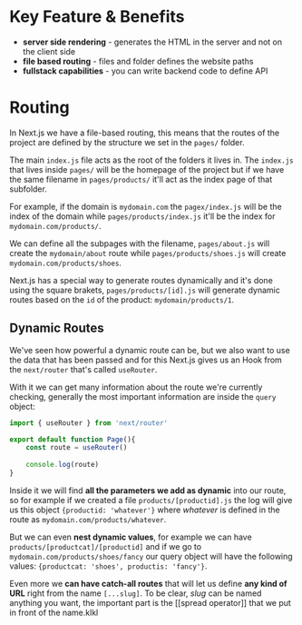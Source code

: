 # Key Feature & Benefits
- **server side rendering** - generates the HTML in the server and not on the client side
- **file based routing** - files and folder defines the website paths
- **fullstack capabilities** - you can write backend code to define API

# Routing
In Next.js we have a file-based routing, this means that the routes of the project are defined by the structure we set in the `pages/` folder.

The main `index.js` file acts as the root of the folders it lives in. The `index.js` that lives inside `pages/` will be the homepage of the project but if we have the same filename in `pages/products/` it'll act as the index page of that subfolder.

For example, if the domain is `mydomain.com` the `pagex/index.js` will be the index of the domain while `pages/products/index.js` it'll be the index for `mydomain.com/products/`.

We can define all the subpages with the filename, `pages/about.js` will create the `mydomain/about` route while `pages/products/shoes.js` will create `mydomain.com/products/shoes`.

Next.js has a special way to generate routes dynamically and it's done using the square brakets, `pages/products/[id].js` will generate dynamic routes based on the `id` of the product: `mydomain/products/1`.

## Dynamic Routes
We've seen how powerful a dynamic route can be, but we also want to use the data that has been passed and for this Next.js gives us an Hook from the `next/router` that's called `useRouter`.

With it we can get many information about the route we're currently checking, generally the most important information are inside the `query` object:
```js
import { useRouter } from 'next/router'

export default function Page(){
	const route = useRouter()
	
	console.log(route)
}
```

Inside it we will find **all the parameters we add as dynamic** into our route, so for example if we created a file `products/[productid].js` the log will give us this object `{productid: 'whatever'}` where *whatever* is defined in the route as `mydomain.com/products/whatever`.

But we can even **nest dynamic values**, for example we can have `products/[productcat]/[productid]` and if we go to `mydomain.com/products/shoes/fancy` our query object will have the following values: `{productcat: 'shoes', productis: 'fancy'}`.

Even more we **can have catch-all routes** that will let us define **any kind of URL** right from the name `[...slug]`. To be clear, *slug* can be named anything you want, the important part is the [[spread operator]] that we put in front of the name.klkl 